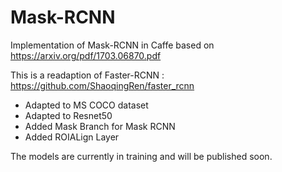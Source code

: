 # Mask-RCNN
Implementation of Mask-RCNN in Caffe based on https://arxiv.org/pdf/1703.06870.pdf

This is a readaption of Faster-RCNN : https://github.com/ShaoqingRen/faster_rcnn
 - Adapted to MS COCO dataset
 - Adapted to Resnet50
 - Added Mask Branch for Mask RCNN
 - Added ROIALign Layer

The models are currently in training and will be published soon. 
